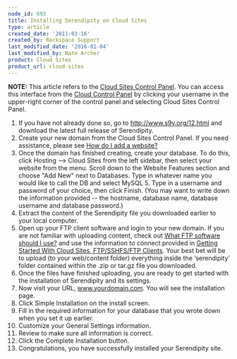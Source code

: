 ```yaml
---
node_id: 693
title: Installing Serendipity on Cloud Sites
type: article
created_date: '2011-03-16'
created_by: Rackspace Support
last_modified_date: '2016-01-04'
last_modified_by: Nate Archer
product: Cloud Sites
product_url: cloud-sites
---
```


**NOTE:** This article refers to the [Cloud Sites Control
Panel](https://manage.rackspacecloud.com/). You can access this
interface from the [Cloud Control Panel](https://mycloud.rackspace.com/)
by clicking your username in the upper-right corner of the control panel
and selecting Cloud Sites Control Panel.

1.  If you have not already done so, go to <http://www.s9y.org/12.html>
    and download the latest full release of Serendipity.
2.  Create your new domain from the Cloud Sites Control Panel. If you
    need assistance, please see [How do I add a
    website?](/how-to/getting-started-with-cloud-sites-how-to-add-a-new-website)
3.  Once the domain has finished creating, create your database. To do
    this, click Hosting --&gt; Cloud Sites from the left sidebar, then
    select your website from the menu. Scroll down to the Website
    Features section and choose "Add New" next to Databases. Type in
    whatever name you would like to call the DB and select MySQL 5. Type
    in a username and password of your choice, then click Finish. (You
    may want to write down the information provided -- the hostname,
    database name, database username and database password.)
4.  Extract the content of the Serendipity file you downloaded earlier
    to your local computer.
5.  Open up your FTP client software and login to your new domain. If
    you are not familiar with uploading content, check out [What FTP
    software should I
    use?](/how-to/getting-started-with-cloud-sites-ftpsshfsftp-clients "What FTP software should I use?")
    and use the information to connect provided in [Getting Started With
    Cloud Sites, FTP/SSHFS/FTP
    Clients](/how-to/getting-started-with-cloud-sites-ftpsshfsftp-clients).
    Your best bet will be to upload (to your web/content folder)
    everything inside the &lsquo;serendipity&rsquo; folder contained within the .zip
    or tar.gz file you downloaded.
6.  Once the files have finished uploading, you are ready to get started
    with the installation of Serendipity and its settings.
7.  Now visit your URL, www.yourdomain.com. You will see the
    installation page.
8.  Click Simple Installation on the install screen.
9.  Fill in the required information for your database that you wrote
    down when you set it up earlier.
10. Customize your General Settings information.
11. Review to make sure all information is correct.
12. Click the Complete Installation button.
13. Congratulations, you have successfully installed your
    Serendipity site.


